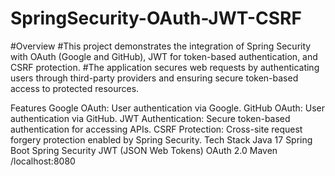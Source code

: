 # SpringSecurity-OAuth-JWT-CSRF
#Overview
#This project demonstrates the integration of Spring Security with OAuth (Google and GitHub), JWT for token-based authentication, and CSRF protection. 
#The application secures web requests by authenticating users through third-party providers and ensuring secure token-based access to protected resources.

Features
Google OAuth: User authentication via Google.
GitHub OAuth: User authentication via GitHub.
JWT Authentication: Secure token-based authentication for accessing APIs.
CSRF Protection: Cross-site request forgery protection enabled by Spring Security.
Tech Stack
Java 17
Spring Boot
Spring Security
JWT (JSON Web Tokens)
OAuth 2.0
Maven
/localhost:8080
